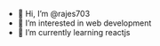 - 👋 Hi, I’m @rajes703
- 👀 I’m interested in web development
- 🌱 I’m currently learning reactjs

<!---
rajes703/rajes703 is a ✨ special ✨ repository because its `README.md` (this file) appears on your GitHub profile.
You can click the Preview link to take a look at your changes.
--->
